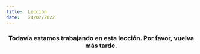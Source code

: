 ```yaml
---
title:  Lección
date:   24/02/2022
---
```


### <center>Todavía estamos trabajando en esta lección. Por favor, vuelva más tarde.</center>